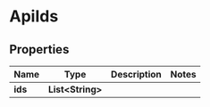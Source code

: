

# ApiIds


## Properties

| Name | Type | Description | Notes |
|------------ | ------------- | ------------- | -------------|
|**ids** | **List&lt;String&gt;** |  |  |



